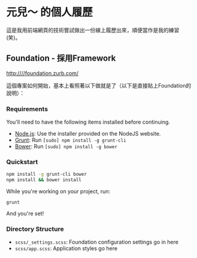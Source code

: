 元兒～ 的個人履歷
===

這是我用前端網頁的技術嘗試做出一份線上履歷出來，順便當作是我的練習 (笑)。

## Foundation - 採用Framework
<http:////foundation.zurb.com/>

這個專案如何開始，基本上看照著以下做就是了（以下是直接貼上Foundation的說明）：

### Requirements

You'll need to have the following items installed before continuing.

  * [Node.js](http://nodejs.org): Use the installer provided on the NodeJS website.
  * [Grunt](http://gruntjs.com/): Run `[sudo] npm install -g grunt-cli`
  * [Bower](http://bower.io): Run `[sudo] npm install -g bower`

### Quickstart

```bash
npm install -g grunt-cli bower
npm install && bower install
```

While you're working on your project, run:

`grunt`

And you're set!

### Directory Structure

  * `scss/_settings.scss`: Foundation configuration settings go in here
  * `scss/app.scss`: Application styles go here
